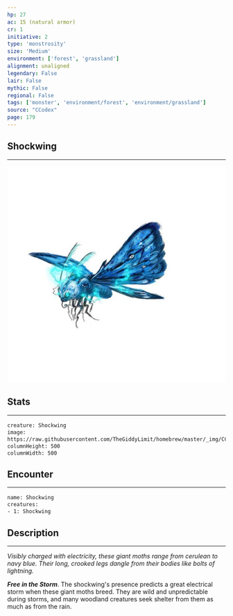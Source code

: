 ```yaml
---
hp: 27
ac: 15 (natural armor)
cr: 1
initiative: 2
type: 'monstrosity'    
size: 'Medium'
environment: ['forest', 'grassland']
alignment: unaligned
legendary: False
lair: False
mythic: False
regional: False
tags: ['monster', 'environment/forest', 'environment/grassland']
source: "CCodex"
page: 179
---
```


## Shockwing
---

![|600](https://raw.githubusercontent.com/TheGiddyLimit/homebrew/master/_img/CCodex/shockwing.jpg)

## Stats
---

```statblock
creature: Shockwing
image: https://raw.githubusercontent.com/TheGiddyLimit/homebrew/master/_img/CCodex/shockwing_token.png
columnHeight: 500
columnWidth: 500
```

## Encounter
---

```encounter-table
name: Shockwing
creatures:
- 1: Shockwing
```

## Description
---
_Visibly charged with electricity, these giant moths range from cerulean to navy blue. Their long, crooked legs dangle from their bodies like bolts of lightning._

**_Free in the Storm_**. The shockwing's presence predicts a great electrical storm when these giant moths breed. They are wild and unpredictable during storms, and many woodland creatures seek shelter from them as much as from the rain.






